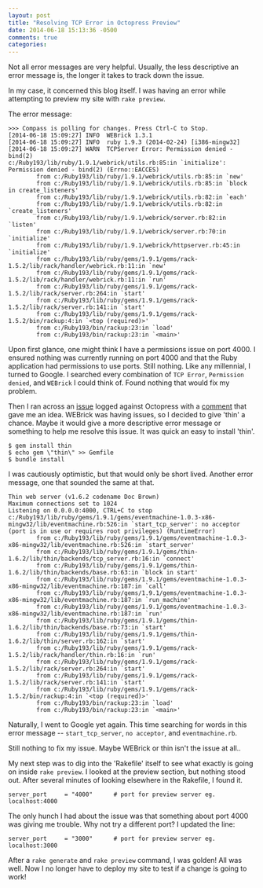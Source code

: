 ```yaml
---
layout: post
title: "Resolving TCP Error in Octopress Preview"
date: 2014-06-18 15:13:36 -0500
comments: true
categories:
---
```

Not all error messages are very helpful. Usually, the less descriptive an error message is, the longer it takes to track down the issue.

In my case, it concerned this blog itself. I was having an error while attempting to preview my site with `rake preview`.

<!-- more -->

The error message:

```
>>> Compass is polling for changes. Press Ctrl-C to Stop.
[2014-06-18 15:09:27] INFO  WEBrick 1.3.1
[2014-06-18 15:09:27] INFO  ruby 1.9.3 (2014-02-24) [i386-mingw32]
[2014-06-18 15:09:27] WARN  TCPServer Error: Permission denied - bind(2)
c:/Ruby193/lib/ruby/1.9.1/webrick/utils.rb:85:in `initialize': Permission denied - bind(2) (Errno::EACCES)
        from c:/Ruby193/lib/ruby/1.9.1/webrick/utils.rb:85:in `new'
        from c:/Ruby193/lib/ruby/1.9.1/webrick/utils.rb:85:in `block in create_listeners'
        from c:/Ruby193/lib/ruby/1.9.1/webrick/utils.rb:82:in `each'
        from c:/Ruby193/lib/ruby/1.9.1/webrick/utils.rb:82:in `create_listeners'
        from c:/Ruby193/lib/ruby/1.9.1/webrick/server.rb:82:in `listen'
        from c:/Ruby193/lib/ruby/1.9.1/webrick/server.rb:70:in `initialize'
        from c:/Ruby193/lib/ruby/1.9.1/webrick/httpserver.rb:45:in `initialize'
        from c:/Ruby193/lib/ruby/gems/1.9.1/gems/rack-1.5.2/lib/rack/handler/webrick.rb:11:in `new'
        from c:/Ruby193/lib/ruby/gems/1.9.1/gems/rack-1.5.2/lib/rack/handler/webrick.rb:11:in `run'
        from c:/Ruby193/lib/ruby/gems/1.9.1/gems/rack-1.5.2/lib/rack/server.rb:264:in `start'
        from c:/Ruby193/lib/ruby/gems/1.9.1/gems/rack-1.5.2/lib/rack/server.rb:141:in `start'
        from c:/Ruby193/lib/ruby/gems/1.9.1/gems/rack-1.5.2/bin/rackup:4:in `<top (required)>'
        from c:/Ruby193/bin/rackup:23:in `load'
        from c:/Ruby193/bin/rackup:23:in `<main>'
```

Upon first glance, one might think I have a permissions issue on port 4000. I ensured nothing was currently running on port 4000 and that the Ruby application had permissions to use ports. Still nothing. Like any millennial, I turned to Google. I searched every combination of `TCP Error`, `Permission denied`, and `WEBrick` I could think of. Found nothing that would fix my problem.

Then I ran across an [issue](https://github.com/imathis/octopress/issues/1395) logged against Octopress with a [comment](https://github.com/imathis/octopress/issues/1395#issuecomment-28758511) that gave me an idea. WEBrick was having issues, so I decided to give 'thin' a chance. Maybe it would give a more descriptive error message or something to help me resolve this issue. It was quick an easy to install 'thin'.

```
$ gem install thin
$ echo gem \"thin\" >> Gemfile
$ bundle install
```

I was cautiously optimistic, but that would only be short lived. Another error message, one that sounded the same at that.

```
Thin web server (v1.6.2 codename Doc Brown)
Maximum connections set to 1024
Listening on 0.0.0.0:4000, CTRL+C to stop
c:/Ruby193/lib/ruby/gems/1.9.1/gems/eventmachine-1.0.3-x86-mingw32/lib/eventmachine.rb:526:in `start_tcp_server': no acceptor (port is in use or requires root privileges) (RuntimeError)
        from c:/Ruby193/lib/ruby/gems/1.9.1/gems/eventmachine-1.0.3-x86-mingw32/lib/eventmachine.rb:526:in `start_server'
        from c:/Ruby193/lib/ruby/gems/1.9.1/gems/thin-1.6.2/lib/thin/backends/tcp_server.rb:16:in `connect'
        from c:/Ruby193/lib/ruby/gems/1.9.1/gems/thin-1.6.2/lib/thin/backends/base.rb:63:in `block in start'
        from c:/Ruby193/lib/ruby/gems/1.9.1/gems/eventmachine-1.0.3-x86-mingw32/lib/eventmachine.rb:187:in `call'
        from c:/Ruby193/lib/ruby/gems/1.9.1/gems/eventmachine-1.0.3-x86-mingw32/lib/eventmachine.rb:187:in `run_machine'
        from c:/Ruby193/lib/ruby/gems/1.9.1/gems/eventmachine-1.0.3-x86-mingw32/lib/eventmachine.rb:187:in `run'
        from c:/Ruby193/lib/ruby/gems/1.9.1/gems/thin-1.6.2/lib/thin/backends/base.rb:73:in `start'
        from c:/Ruby193/lib/ruby/gems/1.9.1/gems/thin-1.6.2/lib/thin/server.rb:162:in `start'
        from c:/Ruby193/lib/ruby/gems/1.9.1/gems/rack-1.5.2/lib/rack/handler/thin.rb:16:in `run'
        from c:/Ruby193/lib/ruby/gems/1.9.1/gems/rack-1.5.2/lib/rack/server.rb:264:in `start'
        from c:/Ruby193/lib/ruby/gems/1.9.1/gems/rack-1.5.2/lib/rack/server.rb:141:in `start'
        from c:/Ruby193/lib/ruby/gems/1.9.1/gems/rack-1.5.2/bin/rackup:4:in `<top (required)>'
        from c:/Ruby193/bin/rackup:23:in `load'
        from c:/Ruby193/bin/rackup:23:in `<main>'
```

Naturally, I went to Google yet again. This time searching for words in this error message -- `start_tcp_server`, `no acceptor`, and `eventmachine.rb`.

Still nothing to fix my issue. Maybe WEBrick or thin isn't the issue at all..

My next step was to dig into the 'Rakefile' itself to see what exactly is going on inside `rake preview`. I looked at the preview section, but nothing stood out. After several minutes of looking elsewhere in the Rakefile, I found it.

`server_port     = "4000"      # port for preview server eg. localhost:4000`

The only hunch I had about the issue was that something about port 4000 was giving me trouble. Why not try a different port? I updated the line:

`server_port     = "3000"      # port for preview server eg. localhost:3000`

After a `rake generate` and `rake preview` command, I was golden! All was well. Now I no longer have to deploy my site to test if a change is going to work!
